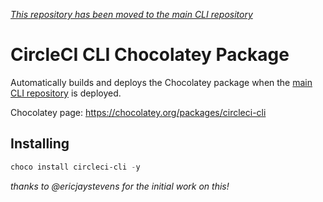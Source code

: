 _[This repository has been moved to the main CLI repository][cli repo]_

# CircleCI CLI Chocolatey Package

Automatically builds and deploys the Chocolatey package when the [main CLI repository][cli repo]
is deployed.

Chocolatey page: https://chocolatey.org/packages/circleci-cli

## Installing

```powershell
choco install circleci-cli -y
```

[cli repo]: github.com/circleci-public/circleci-cli

_thanks to @ericjaystevens for the initial work on this!_